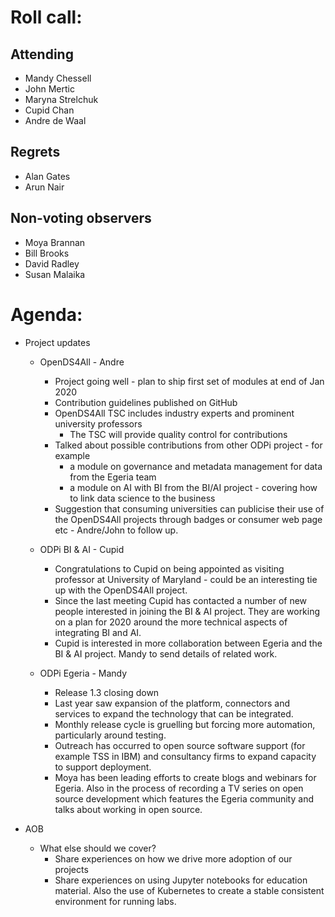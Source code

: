 # Roll call:

## Attending

* Mandy Chessell
* John Mertic
* Maryna Strelchuk
* Cupid Chan
* Andre de Waal

## Regrets

* Alan Gates
* Arun Nair


## Non-voting observers

* Moya Brannan
* Bill Brooks
* David Radley
* Susan Malaika


# Agenda:

* Project updates
  
  * OpenDS4All - Andre
     * Project going well - plan to ship first set of modules at end of Jan 2020
     * Contribution guidelines published on GitHub
     * OpenDS4All TSC includes industry experts and prominent university professors
       * The TSC will provide quality control for contributions
     * Talked about possible contributions from other ODPi project - for example
       * a module on governance and metadata management for data from the Egeria team
       * a module on AI with BI from the BI/AI project - covering how to link data science
         to the business
     * Suggestion that consuming universities can publicise their use of the OpenDS4All
       projects through badges or consumer web page etc - Andre/John to follow up.

  * ODPi BI & AI - Cupid
     * Congratulations to Cupid on being appointed as visiting professor at University of
       Maryland - could be an interesting tie up with the OpenDS4All project.
     * Since the last meeting Cupid has contacted a number of new people interested in joining
       the BI & AI project.  They are working on a plan for 2020 around the more technical
       aspects of integrating BI and AI.
     * Cupid is interested in more collaboration between Egeria and the BI & AI project.
       Mandy to send details of related work.
  * ODPi Egeria - Mandy
     * Release 1.3 closing down
     * Last year saw expansion of the platform, connectors and services to
       expand the technology that can be integrated.
     * Monthly release cycle is gruelling but forcing more automation, particularly around testing.
     * Outreach has occurred to open source software support (for example TSS in IBM)
       and consultancy firms to expand capacity to support deployment.
     * Moya has been leading efforts to create blogs and webinars for Egeria.
       Also in the process of recording a TV series on open source development which
       features the Egeria community and talks about working in open source.
  
* AOB 
  * What else should we cover?
     * Share experiences on how we drive more adoption of our projects
     * Share experiences on using Jupyter notebooks for education material.
       Also the use of Kubernetes to create a stable consistent environment for
       running labs.
     


